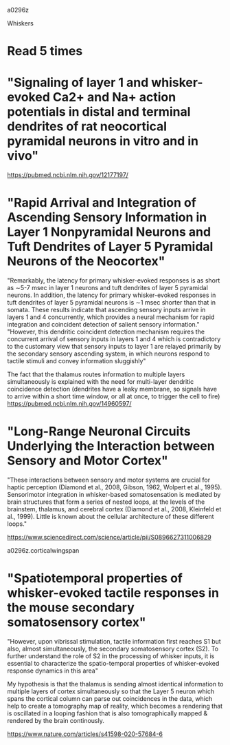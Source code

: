 a0296z

Whiskers

# Read 5 times
# "Signaling of layer 1 and whisker-evoked Ca2+ and Na+ action potentials in distal and terminal dendrites of rat neocortical pyramidal neurons in vitro and in vivo"
https://pubmed.ncbi.nlm.nih.gov/12177197/

# "Rapid Arrival and Integration of Ascending Sensory Information in Layer 1 Nonpyramidal Neurons and Tuft Dendrites of Layer 5 Pyramidal Neurons of the Neocortex" 
"Remarkably, the latency for primary whisker-evoked responses is as short as ∼5-7 msec in layer 1 neurons and tuft dendrites of layer 5 pyramidal neurons. In addition, the latency for primary whisker-evoked responses in tuft dendrites of layer 5 pyramidal neurons is ∼1 msec shorter than that in somata. These results indicate that ascending sensory inputs arrive in layers 1 and 4 concurrently, which provides a neural mechanism for rapid integration and coincident detection of salient sensory information."
"However, this dendritic coincident detection mechanism requires the concurrent arrival of sensory inputs in layers 1 and 4 which is contradictory to the customary view that sensory inputs to layer 1 are relayed primarily by the secondary sensory ascending system, in which neurons respond to tactile stimuli and convey information sluggishly"

The fact that the thalamus routes information to multiple layers simultaneously is explained with the need for multi-layer dendritic coincidence detection (dendrites have a leaky membrane, so signals have to arrive within a short time window, or all at once, to trigger the cell to fire)
https://pubmed.ncbi.nlm.nih.gov/14960597/

# "Long-Range Neuronal Circuits Underlying the Interaction between Sensory and Motor Cortex" 

"These interactions between sensory and motor systems are crucial for haptic perception (Diamond et al., 2008, Gibson, 1962, Wolpert et al., 1995). Sensorimotor integration in whisker-based somatosensation is mediated by brain structures that form a series of nested loops, at the levels of the brainstem, thalamus, and cerebral cortex (Diamond et al., 2008, Kleinfeld et al., 1999). Little is known about the cellular architecture of these different loops."

https://www.sciencedirect.com/science/article/pii/S0896627311006829

a0296z.corticalwingspan

# "Spatiotemporal properties of whisker-evoked tactile responses in the mouse secondary somatosensory cortex"
"However, upon vibrissal stimulation, tactile information first reaches S1 but also, almost simultaneously, the secondary somatosensory cortex (S2). To further understand the role of S2 in the processing of whisker inputs, it is essential to characterize the spatio-temporal properties of whisker-evoked response dynamics in this area"

My hypothesis is that the thalamus is sending almost identical information to multiple layers of cortex simultaneously so that the Layer 5 neuron which spans the cortical column can parse out coincidences in the data, which help to create a tomography map of reality, which becomes a rendering that is oscillated in a looping fashion that is also tomographically mapped & rendered by the brain continously. 

https://www.nature.com/articles/s41598-020-57684-6
